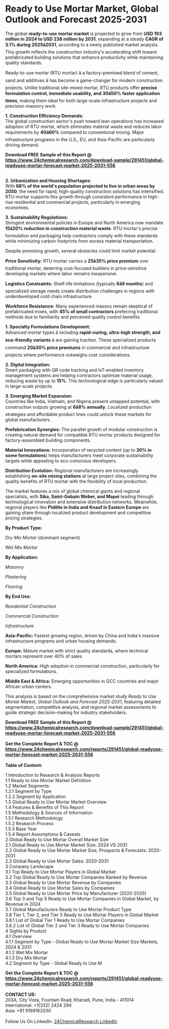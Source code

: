 <h1>Ready to Use Mortar Market, Global Outlook and Forecast 2025-2031</h1><p>The global <strong>ready-to-use mortar market</strong> is projected to grow from <strong>USD 193 million in 2024 to USD 238 million by 2031</strong>, expanding at a steady <strong>CAGR of 3.1% during 2025â2031</strong>, according to a newly published market analysis. This growth reflects the construction industry's accelerating shift toward prefabricated building solutions that enhance productivity while maintaining quality standards.</p><p>Ready-to-use mortar (RTU mortar) â a factory-premixed blend of cement, sand and additives â has become a game-changer for modern construction projects. Unlike traditional site-mixed mortar, RTU products offer <strong>precise formulation control, immediate usability, and 30â50% faster application times</strong>, making them ideal for both large-scale infrastructure projects and precision masonry work.</p><p><strong>1. Construction Efficiency Demands:</strong><br>
The global construction sector's push toward lean operations has increased adoption of RTU mortar, which eliminates material waste and reduces labor requirements by <strong>40â60%</strong> compared to conventional mixing. Major infrastructure programs in the U.S., EU, and Asia-Pacific are particularly driving demand.</p><div><b>Download FREE Sample of this Report @ 
            <a href="https://www.24chemicalresearch.com/download-sample/291451/global-readyuse-mortar-forecast-market-2025-2031-556">
            https://www.24chemicalresearch.com/download-sample/291451/global-readyuse-mortar-forecast-market-2025-2031-556</a></b></div><br><p><strong>2. Urbanization and Housing Shortages:</strong><br>
With <strong>68% of the world's population projected to live in urban areas by 2050</strong>, the need for rapid, high-quality construction solutions has intensified. RTU mortar supports this growth through consistent performance in high-rise residential and commercial projects, particularly in emerging economies.</p><p><strong>3. Sustainability Regulations:</strong><br>
Stringent environmental policies in Europe and North America now mandate <strong>15â20% reduction in construction material waste</strong>. RTU mortar's precise formulation and packaging help contractors comply with these standards while minimizing carbon footprints from excess material transportation.</p><p>Despite promising growth, several obstacles could limit market potential:</p><p><strong>Price Sensitivity:</strong> RTU mortar carries a <strong>25â35% price premium</strong> over traditional mortar, deterring cost-focused builders in price-sensitive developing markets where labor remains inexpensive.</p><p><strong>Logistics Constraints:</strong> Shelf-life limitations (typically <strong>6â9 months</strong>) and specialized storage needs create distribution challenges in regions with underdeveloped cold chain infrastructure.</p><p><strong>Workforce Resistance:</strong> Many experienced masons remain skeptical of prefabricated mixes, with <strong>45% of small contractors</strong> preferring traditional methods due to familiarity and perceived quality control benefits.</p><p><strong>1. Specialty Formulations Development:</strong><br>
Advanced mortar types â including <strong>rapid-curing, ultra-high strength, and eco-friendly variants</strong> â are gaining traction. These specialized products command <strong>20â30% price premiums</strong> in commercial and infrastructure projects where performance outweighs cost considerations.</p><p><strong>2. Digital Integration:</strong><br>
Smart packaging with QR code tracking and IoT-enabled inventory management systems are helping contractors optimize material usage, reducing waste by up to <strong>15%</strong>. This technological edge is particularly valued in large-scale projects.</p><p><strong>3. Emerging Market Expansion:</strong><br>
Countries like India, Vietnam, and Nigeria present untapped potential, with construction outputs growing at <strong>6â8% annually</strong>. Localized production strategies and affordable product lines could unlock these markets for global manufacturers.</p><p><strong>Prefabrication Synergies:</strong> The parallel growth of modular construction is creating natural demand for compatible RTU mortar products designed for factory-assembled building components.</p><p><strong>Material Innovations:</strong> Incorporation of recycled content (up to <strong>30% in some formulations</strong>) helps manufacturers meet corporate sustainability targets while appealing to eco-conscious developers.</p><p><strong>Distribution Evolution:</strong> Regional manufacturers are increasingly establishing <strong>on-site mixing stations</strong> at large project sites, combining the quality benefits of RTU mortar with the flexibility of local production.</p><p>The market features a mix of global chemical giants and regional specialists, with <strong>Sika, Saint-Gobain Weber, and Mapei</strong> leading through technological innovation and extensive distribution networks. Meanwhile, regional players like <strong>Pidilite in India and Knauf in Eastern Europe</strong> are gaining share through localized product development and competitive pricing strategies.</p><p><strong>By Product Type:</strong></p><p><em>Dry Mix Mortar</em> (dominant segment)</p><p><em>Wet Mix Mortar</em></p><p><strong>By Application:</strong></p><p><em>Masonry</em></p><p><em>Plastering</em></p><p><em>Flooring</em></p><p><strong>By End Use:</strong></p><p><em>Residential Construction</em></p><p><em>Commercial Construction</em></p><p><em>Infrastructure</em></p><p><strong>Asia-Pacific:</strong> Fastest growing region, driven by China and India's massive infrastructure programs and urban housing demands.</p><p><strong>Europe:</strong> Mature market with strict quality standards, where technical mortars represent over 40% of sales.</p><p><strong>North America:</strong> High adoption in commercial construction, particularly for specialized formulations.</p><p><strong>Middle East &amp; Africa:</strong> Emerging opportunities in GCC countries and major African urban centers.</p><p>This analysis is based on the comprehensive market study <em>Ready to Use Mortar Market, Global Outlook and Forecast 2025-2031</em>, featuring detailed segmentation, competitive analysis, and regional market assessments to guide strategic decision-making for industry stakeholders.</p><div><b>Download FREE Sample of this Report @ 
            <a href="https://www.24chemicalresearch.com/download-sample/291451/global-readyuse-mortar-forecast-market-2025-2031-556">
            https://www.24chemicalresearch.com/download-sample/291451/global-readyuse-mortar-forecast-market-2025-2031-556</a></b></div><br><div><b>Get the Complete Report & TOC @ 
            <a href="https://www.24chemicalresearch.com/reports/291451/global-readyuse-mortar-forecast-market-2025-2031-556">
            https://www.24chemicalresearch.com/reports/291451/global-readyuse-mortar-forecast-market-2025-2031-556</a></b></div><br>
            <b>Table of Content:</b><p>1 Introduction to Research & Analysis Reports<br />
 1.1 Ready to Use Mortar Market Definition<br />
 1.2 Market Segments<br />
 1.2.1 Segment by Type<br />
 1.2.2 Segment by Application<br />
 1.3 Global Ready to Use Mortar Market Overview<br />
 1.4 Features & Benefits of This Report<br />
 1.5 Methodology & Sources of Information<br />
 1.5.1 Research Methodology<br />
 1.5.2 Research Process<br />
 1.5.3 Base Year<br />
 1.5.4 Report Assumptions & Caveats<br />
2 Global Ready to Use Mortar Overall Market Size<br />
 2.1 Global Ready to Use Mortar Market Size: 2024 VS 2031<br />
 2.2 Global Ready to Use Mortar Market Size, Prospects & Forecasts: 2020-2031<br />
 2.3 Global Ready to Use Mortar Sales: 2020-2031<br />
3 Company Landscape<br />
 3.1 Top Ready to Use Mortar Players in Global Market<br />
 3.2 Top Global Ready to Use Mortar Companies Ranked by Revenue<br />
 3.3 Global Ready to Use Mortar Revenue by Companies<br />
 3.4 Global Ready to Use Mortar Sales by Companies<br />
 3.5 Global Ready to Use Mortar Price by Manufacturer (2020-2025)<br />
 3.6 Top 3 and Top 5 Ready to Use Mortar Companies in Global Market, by Revenue in 2024<br />
 3.7 Global Manufacturers Ready to Use Mortar Product Type<br />
 3.8 Tier 1, Tier 2, and Tier 3 Ready to Use Mortar Players in Global Market<br />
 3.8.1 List of Global Tier 1 Ready to Use Mortar Companies<br />
 3.8.2 List of Global Tier 2 and Tier 3 Ready to Use Mortar Companies<br />
4 Sights by Product<br />
 4.1 Overview<br />
 4.1.1 Segment by Type - Global Ready to Use Mortar Market Size Markets, 2024 & 2031<br />
 4.1.2 Wet Mix Mortar<br />
 4.1.3 Dry Mix Mortar<br />
 4.2 Segment by Type - Global Ready to Use M</p><div><b>Get the Complete Report & TOC @ 
            <a href="https://www.24chemicalresearch.com/reports/291451/global-readyuse-mortar-forecast-market-2025-2031-556">
            https://www.24chemicalresearch.com/reports/291451/global-readyuse-mortar-forecast-market-2025-2031-556</a></b></div><br><b>CONTACT US:</b><br>
            203A, City Vista, Fountain Road, Kharadi, Pune, India - 411014<br>
            International: +1(332) 2424 294<br>
            Asia: +91 9169162030 <br><br>
            Follow Us On LinkedIn: <a href="https://www.linkedin.com/company/24chemicalresearch/">24ChemicalResearch LinkedIn</a>